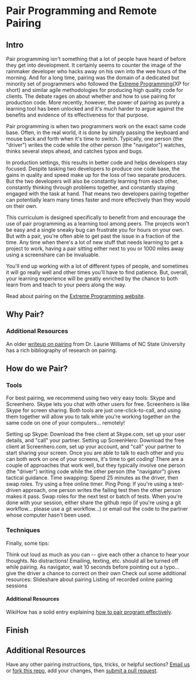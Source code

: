 # Pair Programming and Remote Pairing

## Intro

Pair programming isn't something that a lot of people have heard of before they get into development.  It certainly seems to counter the image of the rainmaker developer who hacks away on his own into the wee hours of the morning.  And for a long time, pairing was the domain of a dedicated but minority set of programmers who followed the [Extreme Programming](http://www.extremeprogramming.org/)(XP for short) and similar agile methodologies for producing high quality code for clients.  The debate rages on about whether and how to use pairing for production code.  More recently, however, the power of pairing as purely a learning tool has been unlocked and it's much harder to argue against the benefits and evidence of its effectiveness for that purpose.

Pair programming is when two programmers work on the exact same code base.  Often, in the real world, it is done by simply passing the keyboard and mouse back and forth when it's time to switch.  Typically, one person (the "driver") writes the code while the other person (the "navigator") watches, thinks several steps ahead, and catches typos and bugs.  

In production settings, this results in better code and helps developers stay focused.  Despite tasking two developers to produce one code base, the gains in quality and speed make up for the loss of two separate producers.  But the two developers will also be constantly learning from each other, constantly thinking through problems together, and constantly staying engaged with the task at hand.  That means two developers pairing together can potentially learn many times faster and more effectively than they would on their own.  

This curriculum is designed specifically to benefit from and encourage the use of pair programming as a learning tool among peers.  The projects won't be easy and a single sneaky bug can frustrate you for hours on your own.  But with a pair, you're often able to get past the issue in a fraction of the time.  Any time when there's a lot of new stuff that needs learning to get a project to work, having a pair sitting either next to you or 1000 miles away using a screenshare can be invaluable. 

You'll end up working with a lot of different types of people, and sometimes it will go really well and other times you'll have to find patience.  But, overall, your learning experience will be greatly enriched by the chance to both learn from and teach to your peers along the way.

Read about pairing on the [Extreme Programming website](http://www.extremeprogramming.org/rules/pair.html).



## Why Pair?

### Additional Resources
An older [writeup on pairing](http://collaboration.csc.ncsu.edu/laurie/pair.html) from Dr. Laurie Williams of NC State University has a rich bibliography of research on pairing.

## How do we Pair?

### Tools
For best pairing, we recommend using two very easy tools: Skype and Screenhero. Skype lets you chat with other users for free. Screenhero is like Skype for screen sharing. Both tools are just one-click-to-call, and using them together will allow you to talk while you're working together on the same code on one of your computers... remotely!

Setting up Skype: Download the free client at Skype.com, set up your user details, and "call" your partner.
Setting up ScreenHero: Download the free client at Screenhero.com, set up your account, and "call" your partner to start sharing your screen.
Once you are able to talk to each other and you can both work on one of your screens, it's time to get coding! There are a couple of approaches that work well, but they typically involve one person (the "driver") writing code while the other person (the "navigator") gives tactical guidance.
Time swapping: Spend 25 minutes as the driver, then swap roles. Try using a free online timer.
Ping Pong: If you're using a test-driven approach, one person writes the failing test then the other person makes it pass. Swap roles for the next test or batch of tests.
When you're done with your session, either share the github repo (if you're using a git workflow... please use a git workflow...) or email out the code to the partner whose computer hasn't been used.

### Techniques
Finally, some tips:

Think out loud as much as you can -- give each other a chance to hear your thoughts.
No distractions! Emailing, texting, etc. should all be turned off while pairing.
As navigator, wait 10 seconds before pointing out a typo... give the driver a chance to correct on their own
Check out some additional resources:
Slideshare about pairing
Listing of recorded online pairing sessions

#### Additional Resources

WikiHow has a solid entry explaining [how to pair program effectively](http://www.wikihow.com/Pair-Program).


## Finish

## Additional Resources

Have any other pairing instructions, tips, tricks, or helpful sections?  [Email us](mailto:curriculum@theodinproject.com) or [fork this repo](https://help.github.com/articles/fork-a-repo), add your changes, then [submit a pull request](https://help.github.com/articles/using-pull-requests).